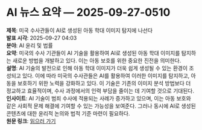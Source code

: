 # AI 뉴스 요약 — 2025-09-27-0510

**제목**: 미국 수사관들이 AI로 생성된 아동 학대 이미지 탐지에 나선다  
**발표 시각**: 2025-09-27 04:03  
**분야**: AI 윤리 및 법률  
**요약**: 미국의 수사 기관들이 AI 기술을 활용하여 AI로 생성된 아동 학대 이미지를 탐지하는 새로운 방법을 개발하고 있다. 이는 아동 보호를 위한 중요한 진전을 의미한다.  
**설명**: AI 기술의 발전으로 인해 아동 학대 이미지가 더욱 쉽게 생성될 수 있는 환경이 조성되고 있다. 이에 따라 미국의 수사관들은 AI를 활용하여 이러한 이미지를 탐지하고, 아동을 보호하기 위한 노력을 강화하고 있다. 이 기술은 기존의 이미지 분석 방법보다 더 정교하고 효율적이며, 수사 과정에서의 인력 부담을 줄이는 데 기여할 것으로 기대된다.  
**인사이트**: AI 기술이 범죄 수사에 적용되는 사례가 증가하고 있으며, 이는 아동 보호와 같은 사회적 문제 해결에 기여할 수 있는 가능성을 보여준다. 그러나 동시에 AI로 생성된 콘텐츠에 대한 윤리적 논의와 법적 기준 마련이 필요하다.  
**원문 링크**: [읽으러 가기](https://www.technologyreview.com/2025/09/26/1124343/us-investigators-are-using-ai-to-detect-child-abuse-images-made-by-ai/)